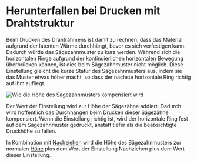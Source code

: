 Herunterfallen bei Drucken mit Drahtstruktur
====
Beim Drucken des Drahtrahmens ist damit zu rechnen, dass das Material aufgrund der latenten Wärme durchhängt, bevor es sich verfestigen kann. Dadurch würde das Sägezahnmuster zu kurz werden. Während sich die horizontalen Ringe aufgrund der kontinuierlichen horizontalen Bewegung überbrücken können, ist dies beim Sägezahnmuster nicht möglich. Diese Einstellung gleicht die kurze Statur des Sägezahnmusters aus, indem sie das Muster etwas höher macht, so dass der nächste horizontale Ring richtig auf ihm aufliegt.

![Wie die Höhe des Sägezahnmusters kompensiert wird](../../../articles/images/wireframe_fall_down.svg)

Der Wert der Einstellung wird zur Höhe der Sägezähne addiert. Dadurch wird hoffentlich das Durchhängen beim Drucken dieser Sägezähne kompensiert. Wenn die Einstellung richtig ist, wird der horizontale Ring fest auf dem Sägezahnmuster gedruckt, anstatt tiefer als die beabsichtigte Druckhöhe zu fallen.

In Kombination mit [Nachziehen](wireframe_drag_along.md) wird die Höhe des Sägezahnmusters zur normalen [Höhe](wireframe_height.md) plus dem Wert der Einstellung Nachziehen plus dem Wert dieser Einstellung.